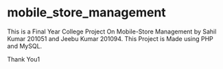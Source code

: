 # mobile_store_management

This is a Final Year College Project On Mobile-Store Management by Sahil Kumar 201051 and Jeebu Kumar 201094.
This Project is Made using PHP and MySQL.

Thank You1
